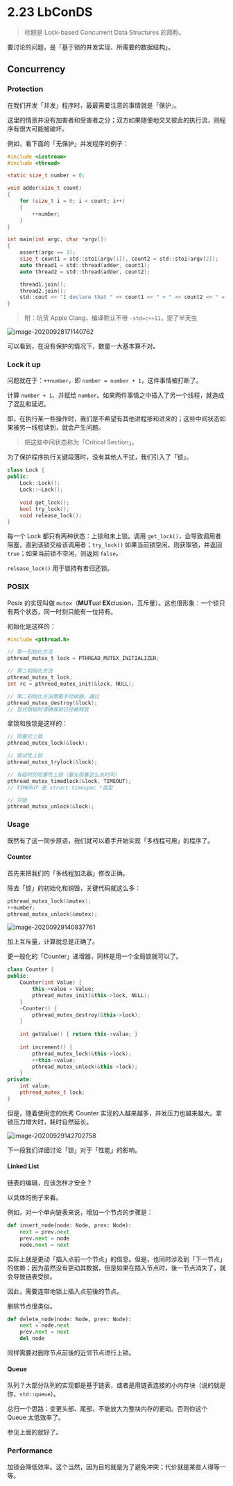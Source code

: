# 2.23 LbConDS

> 标题是 Lock-based Concurrent Data Structures 的简称。

要讨论的问题，是「基于锁的并发实现、所需要的数据结构」。

## Concurrency

### Protection

在我们开发「并发」程序时，最最需要注意的事情就是「保护」。

这里的情景并没有加害者和受害者之分；双方如果随便地交叉彼此的执行流，则程序有很大可能被破坏。

例如，看下面的「无保护」并发程序的例子：

```c
#include <iostream>
#include <thread>

static size_t number = 0;

void adder(size_t count)
{
    for (size_t i = 0; i < count; i++)
    {
        ++number;
    }
}

int main(int argc, char *argv[])
{
    assert(argc == 3);
    size_t count1 = std::stoi(argv[1]), count2 = std::stoi(argv[2]);
    auto thread1 = std::thread(adder, count1);
    auto thread2 = std::thread(adder, count2);

    thread1.join();
    thread2.join();
    std::cout << "I declare that " << count1 << " + " << count2 << " = " << number << "! (proudly)" << std::endl;
}
```

> 附：坑货 Apple Clang，编译默认不带 `-std=c++11`，捉了半天虫

![image-20200928171140762](2-23-con-ds.assets/image-20200928171140762.png)

可以看到，在没有保护的情况下，数量一大基本算不对。

### Lock it up

问题就在于：`++number`，即 `number = number + 1`，这件事情被打断了。

计算 `number + 1`、并赋给 `number`。如果两件事情之中插入了另一个线程，就造成了混乱和延迟。

即，在执行某一些操作时，我们是不希望有其他进程掺和进来的；这些中间状态如果被另一线程读到，就会产生问题。

> 把这些中间状态称为「Critical Section」。

为了保护程序执行关键段落时，没有其他人干扰，我们引入了「锁」。

```c++
class Lock {
public:
    Lock::Lock();
    Lock::~Lock();
    
    void get_lock();
    bool try_lock();
    void release_lock();
}
```

每一个 Lock 都只有两种状态：上锁和未上锁。调用 `get_lock()`，会导致调用者阻塞，直到该锁交给该调用者；`try_lock()` 如果当前锁空闲，则获取锁，并返回 `true`；如果当前锁不空闲，则返回 `false`。

`release_lock()` 用于锁持有者归还锁。

### POSIX

Posix 的实现叫做 `mutex`（**MUT**ual **EX**clusion，互斥量）。这也很形象：一个锁只有两个状态，同一时刻只能有一位持有。

初始化是这样的：

```c
#include <pthread.h>

// 第一初始化方法
pthread_mutex_t lock = PTHREAD_MUTEX_INITIALIZER;

// 第二初始化方法
pthread_mutex_t lock;
int rc = pthread_mutex_init(&lock, NULL);

// 第二初始化方法需要手动销毁，通过
pthread_mutex_destroy(&lock);
// 显式销毁时请确保锁已经被释放
```

拿锁和放锁是这样的：

```c
// 阻塞式上锁
pthread_mutex_lock(&lock);

// 尝试性上锁
pthread_mutex_trylock(&lock);

// 有超时的阻塞性上锁（最长阻塞这么长时间）
pthread_mutex_timedlock(&lock, TIMEOUT);
// TIMEOUT 是 struct timespec *类型

// 开锁
pthread_mutex_unlock(&lock);
```

### Usage

既然有了这一同步原语，我们就可以着手开始实现「多线程可用」的程序了。

#### Counter

首先来把我们的「多线程加法器」修改正确。

除去「锁」的初始化和销毁，关键代码就这么多：

```c++
pthread_mutex_lock(&mutex);
++number;
pthread_mutex_unlock(&mutex);
```

![image-20200929140837761](2-23-con-ds.assets/image-20200929140837761.png)

加上互斥量，计算就总是正确了。

更一般化的「Counter」递增器，同样是用一个全局锁就可以了。

```c++
class Counter {
public:
    Counter(int Value) {
        this->value = Value;
        pthread_mutex_init(&this->lock, NULL);
    }
    ~Counter() {
        pthread_mutex_destroy(&this->lock);
    }
    
    int getValue() { return this->value; }
    
    int increment() {
        pthread_mutex_lock(&this->lock);
        ++this->value;
        pthread_mutex_unlock(&this->lock);
    }
private:
    int value;
    pthread_mutex_t lock;
}
```

但是，随着使用您的优秀 Counter 实现的人越来越多，并发压力也越来越大。拿锁压力增大时，耗时自然延长。

![image-20200929142702758](2-23-con-ds.assets/image-20200929142702758.png)

下一段我们详细讨论「锁」对于「性能」的影响。

#### Linked List

链表的编辑，应该怎样才安全？

以具体的例子来看。

例如，对一个单向链表来说，增加一个节点的步骤是：

```python
def insert_node(node: Node, prev: Node):
    next = prev.next
    prev.next = node
    node.next = next
```

实际上就是更动「插入点前一个节点」的信息。但是，也同时涉及到「下一节点」的依赖；因为虽然没有更动其数据，但是如果在插入节点时，後一节点消失了，就会导致链表受损。

因此，需要连带地锁上插入点前後的节点。

删除节点很类似。

```python
def delete_node(node: Node, prev: Node):
    next = node.next
    prev.next = next
    del node
```

同样需要对删除节点前後的近邻节点进行上锁。

#### Queue

队列？大部分队列的实现都是基于链表，或者是用链表连接的小内存块（说的就是你，`std::queue`）。

总归一个思路：变更头部、尾部，不能放大为整块内存的更动。否则你这个 Queue 太低效率了。

参见上面的就好了。

### Performance

加锁会降低效率。这个当然，因为目的就是为了避免冲突；代价就是某些人得等一等。

